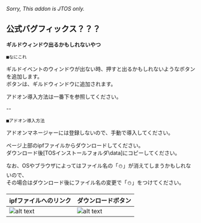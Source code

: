 *Sorry, This addon is JTOS only.*

公式バグフィックス？？？
--

**ギルドウィンドウ出るかもしれないやつ**  

	■なにこれ

ギルドイベントのウィンドウが出ない時、押すと出るかもしれないようなボタンを追加します。  
ボタンは、ギルドウィンドウに追加されます。  

アドオン導入方法は一番下を参照してください。  

--

	■アドオン導入方法

アドオンマネージャーには登録しないので、手動で導入してください。  

ページ上部のipfファイルからダウンロードしてください。  
ダウンロード後[TOSインストールフォルダ\data]にコピーしてください。  

なお、OSやブラウザによってはファイル名の「⛄」が消えてしまうかもしれないので、  
その場合はダウンロード後にファイル名の変更で「⛄」をつけてください。

|ipfファイルへのリンク|ダウンロードボタン|
|---|---|
|![alt text](http://i.imgur.com/47GQydQ.png "Screenshot")|![alt text](http://i.imgur.com/QlvrsVv.png "Screenshot")|
